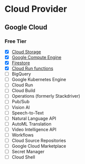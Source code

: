 # Cloud Provider

## Google Cloud 


### Free Tier

- [x] [Cloud Storage](https://github.com/rosera/cloud-provider-iac/blob/main/storage/terraform/README.md)
- [x] [Google Compute Engine](https://github.com/rosera/cloud-provider-iac/blob/main/compute/terraform/README.md)
- [x] [Firestore](https://github.com/rosera/cloud-provider-iac/blob/main/firestore/terraform/README.md)
- [x] [Cloud Run functions](https://github.com/rosera/cloud-provider-iac/blob/main/cloud-functions/terraform/README.md)
- [ ] BigQuery
- [ ] Google Kubernetes Engine
- [ ] Cloud Run
- [ ] Cloud Build
- [ ] Operations (formerly Stackdriver)
- [ ] Pub/Sub
- [ ] Vision AI
- [ ] Speech-to-Text
- [ ] Natural Language API
- [ ] AutoML Translation
- [ ] Video Intelligence API
- [ ] Workflows
- [ ] Cloud Source Repositories
- [ ] Google Cloud Marketplace
- [ ] Secret Manager
- [ ] Cloud Shell
